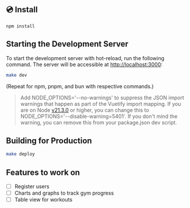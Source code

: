 ## 💿 Install
```
npm install
```
## Starting the Development Server

To start the development server with hot-reload, run the following command. The server will be accessible at [http://localhost:3000](http://localhost:3000):

```bash
make dev
```

(Repeat for npm, pnpm, and bun with respective commands.)

> Add NODE_OPTIONS='--no-warnings' to suppress the JSON import warnings that happen as part of the Vuetify import mapping. If you are on Node [v21.3.0](https://nodejs.org/en/blog/release/v21.3.0) or higher, you can change this to NODE_OPTIONS='--disable-warning=5401'. If you don't mind the warning, you can remove this from your package.json dev script.

## Building for Production
```bash
make deploy
```

## Features to work on

- [ ] Register users
- [ ] Charts and graphs to track gym progress
- [ ] Table view for workouts 
